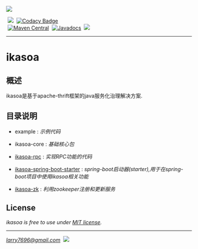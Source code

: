 [![](https://raw.githubusercontent.com/venwyhk/ikasoa/master/ikasoalogo_small.png)](http://ikasoa.com)<br />

&nbsp;[![](https://codeship.com/projects/9cf2f150-1507-0134-ee57-3adebfc67210/status?branch=master)](https://codeship.com/projects/157977)&nbsp;&nbsp;[![Codacy Badge](https://api.codacy.com/project/badge/Grade/bd57bbda21bf4864aafcf230629140cd)](https://www.codacy.com/app/larry7696/ikasoa?utm_source=github.com&utm_medium=referral&utm_content=venwyhk/ikasoa&utm_campaign=Badge_Grade)&nbsp;<br/>&nbsp;[![Maven Central](https://maven-badges.herokuapp.com/maven-central/com.ikasoa/ikasoa-core/badge.svg?style=plastic)](https://maven-badges.herokuapp.com/maven-central/com.ikasoa/ikasoa-core)&nbsp;&nbsp;[![Javadocs](http://javadoc.io/badge/com.ikasoa/ikasoa-core.svg?style=plastic)](http://javadoc.io/doc/com.ikasoa/ikasoa-core)&nbsp;&nbsp;[![](https://img.shields.io/badge/license-MIT-097ABA.svg?style=plastic)](https://opensource.org/licenses/mit-license.php)&nbsp;&nbsp;

***

# ikasoa #

## 概述 ##

  ikasoa是基于apache-thrift框架的java服务化治理解决方案.

## 目录说明 ##

- example : *示例代码*

- ikasoa-core : *基础核心包*

- [ikasoa-rpc](https://github.com/venwyhk/ikasoa/blob/master/ikasoa-rpc/README.md) : *实现RPC功能的代码*

- [ikasoa-spring-boot-starter](https://github.com/venwyhk/ikasoa/blob/master/ikasoa-spring-boot-starter/README.md) : *spring-boot启动器(starter),用于在spring-boot项目中使用ikasoa相关功能*

- [ikasoa-zk](https://github.com/venwyhk/ikasoa/tree/master/ikasoa-zk/README.md) : *利用zookeeper注册和更新服务*

## License ##

*ikasoa is free to use under [MIT license](https://github.com/venwyhk/ikasoa/blob/master/LICENSE).*

***

*larry7696@gmail.com*&nbsp;&nbsp;[![](https://i.creativecommons.org/l/by/4.0/80x15.png)](http://creativecommons.org/licenses/by/4.0/)
